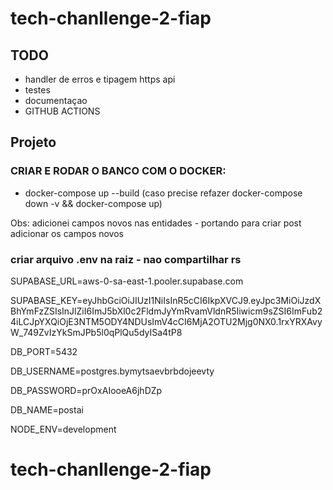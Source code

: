# tech-chanllenge-2-fiap

## TODO
- handler de erros e tipagem https api
- testes
- documentaçao
- GITHUB ACTIONS

## Projeto

### CRIAR E RODAR O BANCO COM O DOCKER:
   - docker-compose up --build (caso precise refazer docker-compose down -v && docker-compose up)
  
Obs: adicionei campos novos nas entidades - portando para criar post adicionar os campos novos

### criar arquivo .env na raiz - nao compartilhar rs

SUPABASE_URL=aws-0-sa-east-1.pooler.supabase.com

SUPABASE_KEY=eyJhbGciOiJIUzI1NiIsInR5cCI6IkpXVCJ9.eyJpc3MiOiJzdXBhYmFzZSIsInJlZiI6ImJ5bXl0c2FldmJyYmRvamVldnR5Iiwicm9sZSI6ImFub24iLCJpYXQiOjE3NTM5ODY4NDUsImV4cCI6MjA2OTU2Mjg0NX0.1rxYRXAvyW_749ZvIzYkSmJPb5l0qPlQu5dyISa4tP8

DB_PORT=5432

DB_USERNAME=postgres.bymytsaevbrbdojeevty

DB_PASSWORD=prOxAIooeA6jhDZp

DB_NAME=postai

NODE_ENV=development


  
# tech-chanllenge-2-fiap
